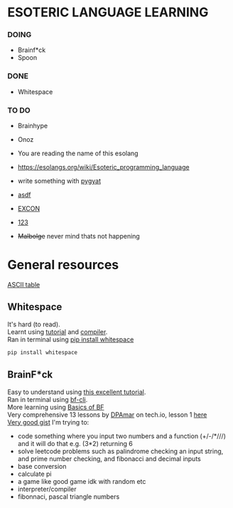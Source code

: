 # ESOTERIC LANGUAGE LEARNING

### DOING
- Brainf*ck
- Spoon

### DONE
- Whitespace

### TO DO
- Brainhype
- Onoz
- You are reading the name of this esolang
- https://esolangs.org/wiki/Esoteric_programming_language
- write something with [pygyat](https://github.com/shamith09/pygyat)
- [asdf](https://esolangs.org/wiki/Asdf)
- [EXCON](https://esolangs.org/wiki/EXCON)
- [123](https://esolangs.org/wiki/123)

- ~~Malbolge~~ never mind thats not happening

# General resources
[ASCII table](https://www.ascii-code.com/)

## Whitespace 
It's hard (to read).  
Learnt using [tutorial](https://hackage.haskell.org/package/whitespace-0.4/src/docs/tutorial.html) and [compiler](https://naokikp.github.io/wsi/whitespace.html).  
Ran in terminal using [pip install whitespace](https://pypi.org/project/whitespace/)  
```bash
pip install whitespace
```

## BrainF*ck 
Easy to understand using [this excellent tutorial](https://saketupadhyay.medium.com/how-to-code-in-brainf-ck-without-losing-your-mind-6a8fd67b36b4).  
Ran in terminal using [bf-cli](https://github.com/aapzu/bf-cli).  
More learning using [Basics of BF](https://gist.github.com/roachhd/dce54bec8ba55fb17d3a)  
Very comprehensive 13 lessons by [DPAmar](https://tech.io/users/1962352/DPAmar) on tech.io, lesson 1 [here](https://tech.io/playgrounds/50426/getting-started-with-brainfuck/welcome)  
[Very good gist](https://gist.github.com/roachhd/dce54bec8ba55fb17d3a)
I'm trying to:  
- code something where you input two numbers and a function (+/-/*///) and it will do that e.g. (3\*2) returning 6
- solve leetcode problems such as palindrome checking an input string, and prime number checking, and fibonacci and decimal inputs
- base conversion
- calculate pi
- a game like good game idk with random etc
- interpreter/compiler
- fibonnaci, pascal triangle numbers